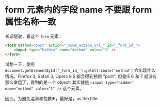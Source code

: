 # form 元素内的字段 name 不要跟 form 属性名称一致

长话短说，看这个 `form` 元素：

```html
<form method="post" action="_some_action_uri_" id="_form_id_">
    <input type="hidden" name="method" value="1" />
</form>
```

试想一下，使用 `document.getElementById('_form_id_').getAttribute('method')` 会出现什么情况。Firefox 3, Safari 3, Opera 9.5 都会得到预期 "post", 但是IE 6 和 7 就没有那么幸运了，得到的是一个 object: 其实就是 `<input type="hidden" name="method" value="1" />` 这个元素。

因此，为避免混淆和挽救IE，最好是，as the title.